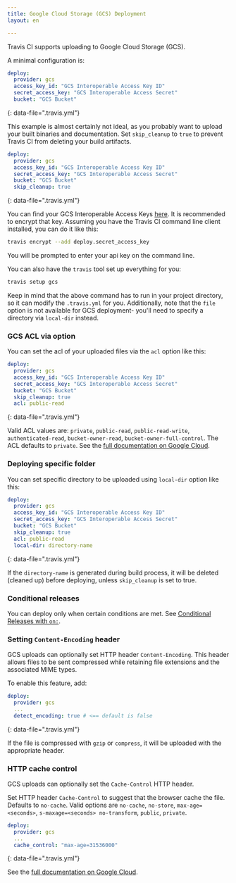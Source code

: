 ```yaml
---
title: Google Cloud Storage (GCS) Deployment
layout: en

---
```


Travis CI supports uploading to Google Cloud Storage (GCS).

A minimal configuration is:

```yaml
deploy:
  provider: gcs
  access_key_id: "GCS Interoperable Access Key ID"
  secret_access_key: "GCS Interoperable Access Secret"
  bucket: "GCS Bucket"
```
{: data-file=".travis.yml"}

This example is almost certainly not ideal, as you probably want to upload your built binaries and documentation. Set `skip_cleanup` to `true` to prevent Travis CI from deleting your build artifacts.

```yaml
deploy:
  provider: gcs
  access_key_id: "GCS Interoperable Access Key ID"
  secret_access_key: "GCS Interoperable Access Secret"
  bucket: "GCS Bucket"
  skip_cleanup: true
```
{: data-file=".travis.yml"}

You can find your GCS Interoperable Access Keys [here](https://developers.google.com/storage/docs/migrating).
It is recommended to encrypt that key.
Assuming you have the Travis CI command line client installed, you can do it like this:

```bash
travis encrypt --add deploy.secret_access_key
```

You will be prompted to enter your api key on the command line.

You can also have the `travis` tool set up everything for you:

```bash
travis setup gcs
```

Keep in mind that the above command has to run in your project directory, so it can modify the `.travis.yml` for you. Additionally, note that the `file` option is not available for GCS deployment- you'll need to specify a directory via `local-dir` instead.

### GCS ACL via option

You can set the acl of your uploaded files via the `acl` option like this:

```yaml
deploy:
  provider: gcs
  access_key_id: "GCS Interoperable Access Key ID"
  secret_access_key: "GCS Interoperable Access Secret"
  bucket: "GCS Bucket"
  skip_cleanup: true
  acl: public-read
```
{: data-file=".travis.yml"}

Valid ACL values are: `private`, `public-read`, `public-read-write`, `authenticated-read`, `bucket-owner-read`, `bucket-owner-full-control`. The ACL defaults to `private`.
See the [full documentation on Google Cloud](https://cloud.google.com/storage/docs/reference-headers#xgoogacl).

### Deploying specific folder

You can set specific directory to be uploaded using `local-dir` option like this:

```yaml
deploy:
  provider: gcs
  access_key_id: "GCS Interoperable Access Key ID"
  secret_access_key: "GCS Interoperable Access Secret"
  bucket: "GCS Bucket"
  skip_cleanup: true
  acl: public-read
  local-dir: directory-name
```
{: data-file=".travis.yml"}

If the `directory-name` is generated during build process, it will be deleted (cleaned up) before deploying, unless `skip_cleanup` is set to true.

### Conditional releases

You can deploy only when certain conditions are met.
See [Conditional Releases with `on:`](/user/deployment#conditional-releases-with-on).

### Setting `Content-Encoding` header

GCS uploads can optionally set HTTP header `Content-Encoding`.
This header allows files to be sent compressed while retaining file extensions and
the associated MIME types.

To enable this feature, add:

```yaml
deploy:
  provider: gcs
  ...
  detect_encoding: true # <== default is false
```
{: data-file=".travis.yml"}

If the file is compressed with `gzip` or `compress`, it will be uploaded with
the appropriate header.

### HTTP cache control

GCS uploads can optionally set the `Cache-Control` HTTP header.

Set HTTP header `Cache-Control` to suggest that the browser cache the file. Defaults to `no-cache`. Valid options are `no-cache`, `no-store`, `max-age=<seconds>`, `s-maxage=<seconds> no-transform`, `public`, `private`.

```yaml
deploy:
  provider: gcs
  ...
  cache_control: "max-age=31536000"
```
{: data-file=".travis.yml"}

See the [full documentation on Google Cloud](https://cloud.google.com/storage/docs/reference-headers#cachecontrol).
